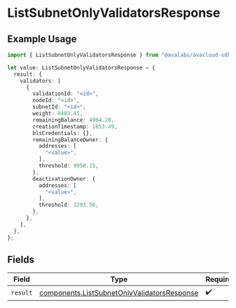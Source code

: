 # ListSubnetOnlyValidatorsResponse

## Example Usage

```typescript
import { ListSubnetOnlyValidatorsResponse } from "@avalabs/avacloud-sdk/models/operations";

let value: ListSubnetOnlyValidatorsResponse = {
  result: {
    validators: [
      {
        validationId: "<id>",
        nodeId: "<id>",
        subnetId: "<id>",
        weight: 8483.45,
        remainingBalance: 4904.20,
        creationTimestamp: 1853.49,
        blsCredentials: {},
        remainingBalanceOwner: {
          addresses: [
            "<value>",
          ],
          threshold: 9958.15,
        },
        deactivationOwner: {
          addresses: [
            "<value>",
          ],
          threshold: 1293.56,
        },
      },
    ],
  },
};
```

## Fields

| Field                                                                                                      | Type                                                                                                       | Required                                                                                                   | Description                                                                                                |
| ---------------------------------------------------------------------------------------------------------- | ---------------------------------------------------------------------------------------------------------- | ---------------------------------------------------------------------------------------------------------- | ---------------------------------------------------------------------------------------------------------- |
| `result`                                                                                                   | [components.ListSubnetOnlyValidatorsResponse](../../models/components/listsubnetonlyvalidatorsresponse.md) | :heavy_check_mark:                                                                                         | N/A                                                                                                        |